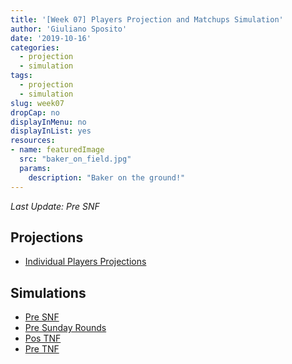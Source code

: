 ```yaml
---
title: '[Week 07] Players Projection and Matchups Simulation'
author: 'Giuliano Sposito'
date: '2019-10-16'
categories:
  - projection
  - simulation
tags:
  - projection
  - simulation
slug: week07
dropCap: no
displayInMenu: no
displayInList: yes
resources:
- name: featuredImage
  src: "baker_on_field.jpg"
  params:
    description: "Baker on the ground!"
---
```


*Last Update: Pre SNF*

<!--more-->

## Projections

- [Individual Players Projections](/reports/ffa_players_projection_week7.html)

## Simulations

- [Pre SNF](/reports/dudes_simulation_week7_preSNF_v3.html)
- [Pre Sunday Rounds](/reports/dudes_simulation_week7_preSundayRounds_v3.html)
- [Pos TNF](/reports/dudes_simulation_week7_posTNF_v3.html)
- [Pre TNF](/reports/dudes_simulation_week7_preTNF.html)







